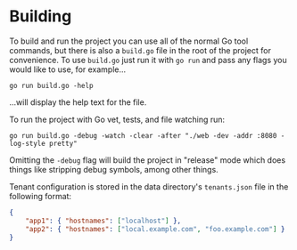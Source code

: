 # Building

To build and run the project you can use all of the normal Go tool commands, but there is also a `build.go` file in the root of the project for convenience.
To use `build.go` just run it with `go run` and pass any flags you would like to use, for example...
```
go run build.go -help
```
...will display the help text for the file.

To run the project with Go vet, tests, and file watching run:
```
go run build.go -debug -watch -clear -after "./web -dev -addr :8080 -log-style pretty"
```

Omitting the `-debug` flag will build the project in "release" mode which does things like stripping debug symbols, among other things.

Tenant configuration is stored in the data directory's `tenants.json` file in the following format:

```json
{
	"app1": { "hostnames": ["localhost"] },
	"app2": { "hostnames": ["local.example.com", "foo.example.com"] }
}
```
